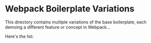 # Webpack Boilerplate Variations

This directory contains multiple variations of the base boilerplate, each demoing a different feature or concept in Webpack...

Here's the list:



